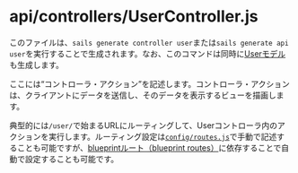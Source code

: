 # api/controllers/UserController.js

このファイルは、`sails generate controller user`または`sails generate api user`を実行することで生成されます。なお、このコマンドは同時に[Userモデル](http://sailsjs-jp.org/documentation/anatomy/api/models/user.js)も生成します。

ここには&ldquo;コントローラ・アクション&rdquo;を記述します。コントローラ・アクションは、クライアントにデータを送信し、そのデータを表示するビューを描画します。

典型的には`/user/`で始まるURLにルーティングして、Userコントローラ内のアクションを実行します。ルーティング設定は[`config/routes.js`](http://sailsjs.com/documentation/anatomy/config/routes.js)で手動で記述することも可能ですが、[blueprintルート（blueprint routes）](http://sailsjs-jp.org/documentation/concepts/blueprints/blueprint-routes)に依存することで自動で設定することも可能です。

<docmeta name="displayName" value="UserController.js">
